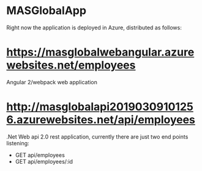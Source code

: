 # MASGlobalApp

	
Right now the application is deployed in Azure, distributed as follows:

# https://masglobalwebangular.azurewebsites.net/employees
Angular 2/webpack web application

# http://masglobalapi20190309101256.azurewebsites.net/api/employees
.Net Web api 2.0 rest application, currently there are just two end points listening:
 - GET api/employees
 - GET api/employees/:id
